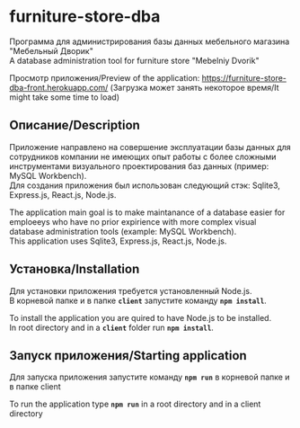# furniture-store-dba
Программа для администрирования базы данных мебельного магазина "Мебельный Дворик"  
A database administration tool for furniture store "Mebelniy Dvorik"

Просмотр приложения/Preview of the application: https://furniture-store-dba-front.herokuapp.com/ (Загрузка может занять некоторое время/It might take some time to load)

## Описание/Description
Приложение направлено на совершение эксплуатации базы данных для сотрудников компании не имеющих опыт работы с более сложными инструментами визуального проектирования баз данных (пример: MySQL Workbench).  
Для создания приложения был использован следующий стэк: Sqlite3, Express.js, React.js, Node.js.

The application main goal is to make maintanance of a database easier for emploeeys who have no prior expirience with more complex visual database administration tools (example: MySQL Workbench).  
This application uses Sqlite3, Express.js, React.js, Node.js.

## Установка/Installation
Для установки приложения требуется установленный Node.js.  
В корневой папке и в папке **`client`** запустите команду **`npm install`**.

To install the application you are quired to have Node.js to be installed.  
In root directory and in a **`client`** folder run **`npm install`**.

## Запуск приложения/Starting application
Для запуска приложения запустите команду **`npm run`** в корневой папке и в папке client  

To run the application type **`npm run`** in a root directory and in a client directory  
